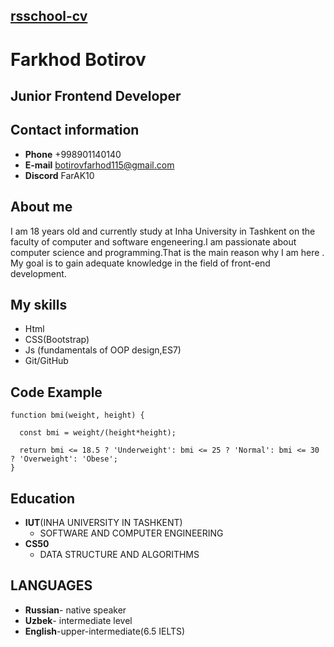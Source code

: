 ## [rsschool-cv]()
# Farkhod Botirov
## Junior Frontend Developer
## Contact information 
- **Phone** +998901140140
- **E-mail** [botirovfarhod115@gmail.com]()
- **Discord** FarAK10
## About me
I am  18 years old and currently study at Inha University in Tashkent on the faculty of computer and software engeneering.I am passionate about computer science and programming.That is the main reason why  I am here . My  goal is to gain adequate knowledge in the field of front-end development.
## My skills 
- Html
- CSS(Bootstrap)
- Js (fundamentals of OOP design,ES7)
- Git/GitHub
## Code Example
``` 
function bmi(weight, height) {

  const bmi = weight/(height*height);
  
  return bmi <= 18.5 ? 'Underweight': bmi <= 25 ? 'Normal': bmi <= 30 ? 'Overweight': 'Obese';
}
```
## Education 
- **IUT**(INHA UNIVERSITY IN TASHKENT)
    * SOFTWARE AND COMPUTER ENGINEERING
- **CS50**
    * DATA STRUCTURE AND ALGORITHMS
## LANGUAGES
- **Russian**- native speaker
- **Uzbek**- intermediate level
- **English**-upper-intermediate(6.5 IELTS)

